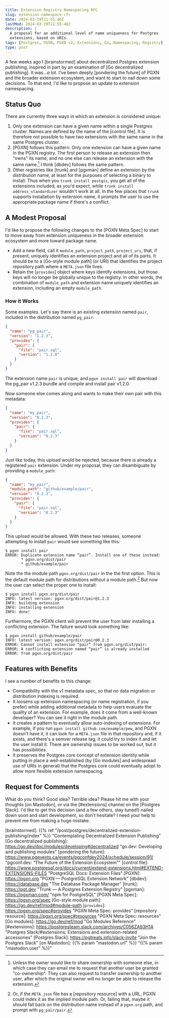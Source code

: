 ```yaml
---
title: Extension Registry Namespacing RFC
slug: extension-namespace-rfc
date: 2024-03-19T21:55:46Z
lastMod: 2024-03-19T21:55:46Z
description: |
  A proposal for an additional level of name uniqueness for Postgres
  extensions, based on URIs.
tags: [Postgres, PGXN, PGXN v2, Extensions, Go, Namespacing, Registry]
type: post
---
```


A few weeks ago I [brainstormed] about decentralized Postgres extension
publishing, inspired in part by an examination of [Go decentralized publishing].
It was...*a lot.* I've been deeply [pondering the future] of PGXN and the
broader extension ecosystem, and want to start to nail down some decisions. To
that end, I'd like to propose an update to extension namespacing.

## Status Quo

There are currently three ways in which an extension is considered unique:

1.  Only one extension can have a given name within a single Postgres cluster.
    Names are defined by the name of the [control file]. It is therefore not
    possible to have two extensions with the same name in the same Postgres
    cluster.
2.  [PGXN] follows this pattern: Only one extension can have a given name in the
    PGXN registry. The first person to release an extension then "owns" its
    name, and no one else can release an extension with the same name.[^grant]
    I think [dbdev] follows the same pattern.
3.  Other registries like [trunk] and [pgxman] define an extension by the
    _distribution_ name, at least for the purposes of selecting a binary to
    install. Thus when you `trunk install postgis`, you get all of the
    extensions included, as you'd expect, while
    `trunk install address_standardizer` wouldn't work at all. In the few places
    that `trunk` supports installation by extension name, it prompts the user to
    use the appropriate package name if there's a conflict.

## A Modest Proposal

I'd like to propose the following changes to the [PGXN Meta Spec] to start to
move away from extension uniqueness in the broader extension ecosystem and more
toward package name.

*   Add a new field, call it `module_path`, `project_path`, `project_uri`, that,
    if present, uniquely identifies an extension project and all of its parts.
    It should be to a [Go-style module path] (or URI) that identifies the
    project repository path where a `META.json` file lives.
*   Retain the [`provides`] object where keys identify extensions, but those
    keys will no longer be globally unique to the registry. In other words, the
    combination of `module_path` and extension name uniquely identifies an
    extension, including an empty `module_path`.

### How it Works

Some examples. Let's say there is an existing extension named `pair`, included
in the distribution named `pg_pair`:

``` json
{
  "name": "pg_pair",
  "version": "1.2.3",
  "provides": {
    "pair": {
      "file": "pair.sql",
      "version": "1.2.0"
    }
  }
}
```

The extension name `pair` is unique, and `pgxn install pair` will download
the pg_pair v1.2.3 bundle and compile and install pair v1.2.0.

Now someone else comes along and wants to make their own pair with this
metadata:

``` json
{
  "name": "my_pair",
  "version": "0.2.3",
  "provides": {
    "pair": {
      "file": "pair.sql",
      "version": "0.2.3"
    }
  }
}
```

Just like today, this upload would be rejected, because there is already a
registered `pair` extension. Under my proposal, they can disambiguate by
providing a `module_path`:


``` json
{
  "name": "my_pair",
  "module_path": "github/example/pair",
  "version": "0.2.3",
  "provides": {
    "pair": {
      "file": "pair.sql",
      "version": "0.2.3"
    }
  }
}
```

This upload would be allowed. With these two releases, someone attempting to
install `pair` would see something like this:

``` console
$ pgxn install pair
ERROR: Duplicate extension name “pair”. Install one of these instead:
       * pgxn.org/dist/pair
       * github/example/pair
```

Note the the module path `pgxn.org/dist/pair` in the the first option. This is
the default module path for distributions without a module path.[^implied] But
now the user can select the proper one to install:

``` console
$ pgxn install pgxn.org/dist/pair
INFO: latest version: pgxn.org/dist/pair@1.2.3
INFO: building extension
INFO: installing extension
INFO: done!
```

Furthermore, the PGXN client will prevent the user from later installing a
conflicting extension. The failure would look something like:

``` console
$ pgxn install github/example/pair
INFO: latest version: pgxn.org/dist/pair@0.2.3
ERROR: Cannot install extension “pair” from pgxn.org/dist/pair:
ERROR: A conflicting extension named “pair” is already installed
ERROR: from pgxn.org/dist/pair
```

## Features with Benefits

I see a number of benefits to this change:

*   Compatibility with the v1 metadata spec, so that no data migration or
    distribution indexing is required.
*   It loosens up extension namespacing (or name registration, if you prefer)
    while adding additional metadata to help users evaluate the quality of an
    extension. For example, does it come from a well-known developer? You can
    see it right in the module path.
*   It creates a pattern to eventually allow auto-indexing of extensions. For
    example, if you run `pgxn install github.com/example/pew`, and PGXN doesn't
    have it, it can look for a `META.json` file in that repository and, if it
    exists, and there's a semver release tag, it could try to index it and let
    the user install it. There are ownership issues to be worked out, but it
    has possibilities.
*   It preserves the Postgres core concept of extension identity while putting
    in place a well-established (by [Go modules] and widespread use of URIs in
    general) that the Postgres core could eventually adopt to allow more
    flexible extension namespacing.

## Request for Comments

What do you think? Good idea? Terrible idea? Please hit me with your thoughts
[on Mastodon], or via the [#extensions] channel on the [Postgres Slack]. I'd
like to get this decision (and a few others, stay tuned!) nailed down soon and
start development, so don't hesitate? I need your help to prevent me from making
a huge mistake.

  [^grant]: Unless the owner would like to share ownership with someone else, in
    which case they can email me to request that another user be granted
    "co-ownership". They can also request to transfer ownership to another user,
    after which the original owner will no longer be able to release the
    extension.

  [^implied]: Or, if the `META.json` file has a [repository resource] with a
    URL, PGXN could index it as the implied module path. Or, failing that, maybe
    it should fall back on the distribution name instead of a `pgxn.org` path,
    and prompt with `pg_pair/pair`.

  [brainstormed]: {{% ref "/post/postgres/decentralized-extension-publishing/index" %}}
    "Contemplating Decentralized Extension Publishing"
  [Go decentralized publishing]: https://go.dev/doc/modules/developing#decentralized
    "go.dev: Developing and publishing modules"
  [pondering the future]: https://www.pgevents.ca/events/pgconfdev2024/schedule/session/91/
    "pgconf.dev: “The Future of the Extension Ecosystem”"
  [control file]: https://www.postgresql.org/docs/current/extend-extensions.html#EXTEND-EXTENSIONS-FILES
    "PostgreSQL Docs: Extension Files"
  [PGXN]: https://pgxn.org "PGXN — PostgreSQL Extension Network"
  [dbdev]: https://database.dev "The Database Package Manager"
  [trunk]: https://pgt.dev "Trunk — A Postgres Extension Registry"
  [pgxman]: https://pgxman.com/ "npm for PostgreSQL"
  [PGXN Meta Spec]: https://pgxn.org/spec
  [Go-style module path]: https://go.dev/ref/mod#module-path
  [`provides`]: https://pgxn.org/spec#provides "PGXN Meta Spec: provides"
  [repository resource]: https://pgxn.org/spec#resources "PGXN Meta Spec: resources"
  [Go modules]: https://go.dev/ref/mod "Go Modules Reference"
  [#extensions]: https://postgresteam.slack.com/archives/C056ZA93H1A
    "Postgres Slack/#extensions: Extensions and extension-related accessories"
  [Postgres Slack]: https://pgtreats.info/slack-invite
    "Join the Postgres Slack"
  [on Mastodon]: {{% param "mastodon.url" %}} "{{% param "mastodon.user" %}}"
